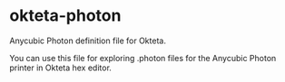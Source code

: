 # okteta-photon
Anycubic Photon definition file for Okteta.

You can use this file for exploring .photon files for the Anycubic Photon printer in Okteta hex editor.
